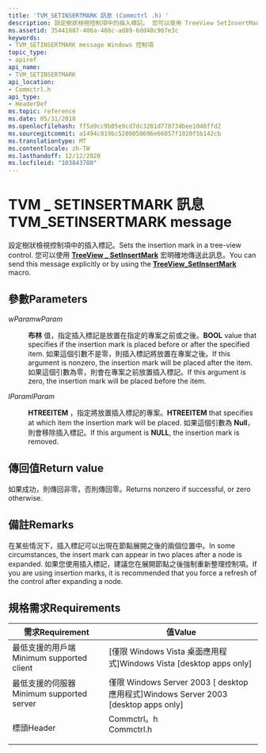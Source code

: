 ```yaml
---
title: 'TVM_SETINSERTMARK 訊息 (Commctrl .h) '
description: 設定樹狀檢視控制項中的插入標記。 您可以使用 TreeView SetInsertMark 宏明確地傳送此訊息 \_ 。
ms.assetid: 35441807-406a-408c-ad89-6dd40c907e3c
keywords:
- TVM_SETINSERTMARK message Windows 控制項
topic_type:
- apiref
api_name:
- TVM_SETINSERTMARK
api_location:
- Commctrl.h
api_type:
- HeaderDef
ms.topic: reference
ms.date: 05/31/2018
ms.openlocfilehash: ff5a9cc9b05e9cd7dc3281d778734bee1048ffd2
ms.sourcegitcommit: a1494c819bc5200050696e66057f1020f5b142cb
ms.translationtype: MT
ms.contentlocale: zh-TW
ms.lasthandoff: 12/12/2020
ms.locfileid: "103843780"
---
```

# <a name="tvm_setinsertmark-message"></a><span data-ttu-id="813cb-105">TVM \_ SETINSERTMARK 訊息</span><span class="sxs-lookup"><span data-stu-id="813cb-105">TVM\_SETINSERTMARK message</span></span>

<span data-ttu-id="813cb-106">設定樹狀檢視控制項中的插入標記。</span><span class="sxs-lookup"><span data-stu-id="813cb-106">Sets the insertion mark in a tree-view control.</span></span> <span data-ttu-id="813cb-107">您可以使用 [**TreeView \_ SetInsertMark**](/windows/desktop/api/Commctrl/nf-commctrl-treeview_setinsertmark) 宏明確地傳送此訊息。</span><span class="sxs-lookup"><span data-stu-id="813cb-107">You can send this message explicitly or by using the [**TreeView\_SetInsertMark**](/windows/desktop/api/Commctrl/nf-commctrl-treeview_setinsertmark) macro.</span></span>

## <a name="parameters"></a><span data-ttu-id="813cb-108">參數</span><span class="sxs-lookup"><span data-stu-id="813cb-108">Parameters</span></span>

<dl> <dt>

<span data-ttu-id="813cb-109">*wParam*</span><span class="sxs-lookup"><span data-stu-id="813cb-109">*wParam*</span></span> 
</dt> <dd>

<span data-ttu-id="813cb-110">**布林** 值，指定插入標記是放置在指定的專案之前或之後。</span><span class="sxs-lookup"><span data-stu-id="813cb-110">**BOOL** value that specifies if the insertion mark is placed before or after the specified item.</span></span> <span data-ttu-id="813cb-111">如果這個引數不是零，則插入標記將放置在專案之後。</span><span class="sxs-lookup"><span data-stu-id="813cb-111">If this argument is nonzero, the insertion mark will be placed after the item.</span></span> <span data-ttu-id="813cb-112">如果這個引數為零，則會在專案之前放置插入標記。</span><span class="sxs-lookup"><span data-stu-id="813cb-112">If this argument is zero, the insertion mark will be placed before the item.</span></span>

</dd> <dt>

<span data-ttu-id="813cb-113">*lParam*</span><span class="sxs-lookup"><span data-stu-id="813cb-113">*lParam*</span></span> 
</dt> <dd>

<span data-ttu-id="813cb-114">**HTREEITEM** ，指定將放置插入標記的專案。</span><span class="sxs-lookup"><span data-stu-id="813cb-114">**HTREEITEM** that specifies at which item the insertion mark will be placed.</span></span> <span data-ttu-id="813cb-115">如果這個引數為 **Null**，則會移除插入標記。</span><span class="sxs-lookup"><span data-stu-id="813cb-115">If this argument is **NULL**, the insertion mark is removed.</span></span>

</dd> </dl>

## <a name="return-value"></a><span data-ttu-id="813cb-116">傳回值</span><span class="sxs-lookup"><span data-stu-id="813cb-116">Return value</span></span>

<span data-ttu-id="813cb-117">如果成功，則傳回非零，否則傳回零。</span><span class="sxs-lookup"><span data-stu-id="813cb-117">Returns nonzero if successful, or zero otherwise.</span></span>

## <a name="remarks"></a><span data-ttu-id="813cb-118">備註</span><span class="sxs-lookup"><span data-stu-id="813cb-118">Remarks</span></span>

<span data-ttu-id="813cb-119">在某些情況下，插入標記可以出現在節點展開之後的兩個位置中。</span><span class="sxs-lookup"><span data-stu-id="813cb-119">In some circumstances, the insert mark can appear in two places after a node is expanded.</span></span> <span data-ttu-id="813cb-120">如果您使用插入標記，建議您在展開節點之後強制重新整理控制項。</span><span class="sxs-lookup"><span data-stu-id="813cb-120">If you are using insertion marks, it is recommended that you force a refresh of the control after expanding a node.</span></span>

## <a name="requirements"></a><span data-ttu-id="813cb-121">規格需求</span><span class="sxs-lookup"><span data-stu-id="813cb-121">Requirements</span></span>



| <span data-ttu-id="813cb-122">需求</span><span class="sxs-lookup"><span data-stu-id="813cb-122">Requirement</span></span> | <span data-ttu-id="813cb-123">值</span><span class="sxs-lookup"><span data-stu-id="813cb-123">Value</span></span> |
|-------------------------------------|---------------------------------------------------------------------------------------|
| <span data-ttu-id="813cb-124">最低支援的用戶端</span><span class="sxs-lookup"><span data-stu-id="813cb-124">Minimum supported client</span></span><br/> | <span data-ttu-id="813cb-125">\[僅限 Windows Vista 桌面應用程式\]</span><span class="sxs-lookup"><span data-stu-id="813cb-125">Windows Vista \[desktop apps only\]</span></span><br/>                                        |
| <span data-ttu-id="813cb-126">最低支援的伺服器</span><span class="sxs-lookup"><span data-stu-id="813cb-126">Minimum supported server</span></span><br/> | <span data-ttu-id="813cb-127">僅限 Windows Server 2003 \[ desktop 應用程式\]</span><span class="sxs-lookup"><span data-stu-id="813cb-127">Windows Server 2003 \[desktop apps only\]</span></span><br/>                                  |
| <span data-ttu-id="813cb-128">標頭</span><span class="sxs-lookup"><span data-stu-id="813cb-128">Header</span></span><br/>                   | <dl> <span data-ttu-id="813cb-129"><dt>Commctrl。h</dt></span><span class="sxs-lookup"><span data-stu-id="813cb-129"><dt>Commctrl.h</dt></span></span> </dl> |



 

 





